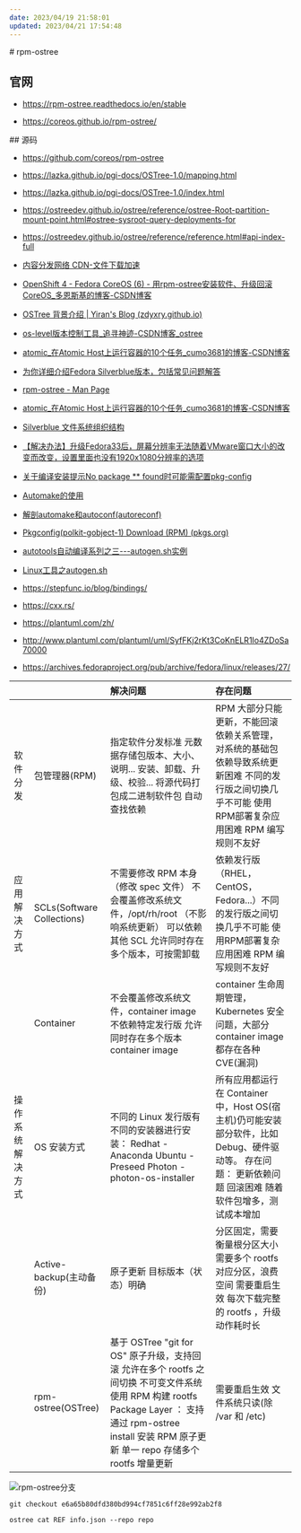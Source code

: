 ```yaml
---
date: 2023/04/19 21:58:01
updated: 2023/04/21 17:54:48
---
```


# rpm-ostree

## 官网

- <https://rpm-ostree.readthedocs.io/en/stable>

- <https://coreos.github.io/rpm-ostree/>

## 源码

- <https://github.com/coreos/rpm-ostree>

- <https://lazka.github.io/pgi-docs/OSTree-1.0/mapping.html>

- <https://lazka.github.io/pgi-docs/OSTree-1.0/index.html>

- <https://ostreedev.github.io/ostree/reference/ostree-Root-partition-mount-point.html#ostree-sysroot-query-deployments-for>

- <https://ostreedev.github.io/ostree/reference/reference.html#api-index-full>

- [内容分发网络 CDN-文件下载加速](https://support.huaweicloud.com/productdesc-cdn/cdn_01_0067.html)

- [OpenShift 4 - Fedora CoreOS (6) - 用rpm-ostree安装软件、升级回滚CoreOS_多恩斯基的博客-CSDN博客](https://blog.csdn.net/weixin_43902588/article/details/108998894)
 
- [OSTree 背景介绍 | Yiran's Blog (zdyxry.github.io)](https://zdyxry.github.io/2021/05/22/OSTree-%E8%83%8C%E6%99%AF%E4%BB%8B%E7%BB%8D/)

- [os-level版本控制工具_追寻神迹-CSDN博客_ostree](https://blog.csdn.net/halcyonbaby/article/details/43500231)

- [atomic_在Atomic Host上运行容器的10个任务_cumo3681的博客-CSDN博客](https://blog.csdn.net/cumo3681/article/details/107416567)

- [为你详细介绍Fedora Silverblue版本，包括常见问题解答](https://www.ywnz.com/linuxxw/5534.html)

- [rpm-ostree - Man Page](https://www.mankier.com/1/rpm-ostree)

- [atomic_在Atomic Host上运行容器的10个任务_cumo3681的博客-CSDN博客](https://blog.csdn.net/cumo3681/article/details/107416567)

- [Silverblue 文件系统组织结构](https://docs.fedoraproject.org/zh_Hans/fedora-silverblue/technical-information/)
 
- [【解决办法】升级Fedora33后，屏幕分辨率无法随着VMware窗口大小的改变而改变，设置里面也没有1920x1080分辨率的选项](https://blog.csdn.net/ZLK1214/article/details/113727039)

- [关于编译安装提示No package ** found时可能需配置pkg-config](https://blog.csdn.net/lsg9012/article/details/106117895)

- [Automake的使用](https://www.jianshu.com/p/17e777868d6b)

- [解剖automake和autoconf(autoreconf)](https://www.jianshu.com/p/3f69197f9055)

- [Pkgconfig(polkit-gobject-1) Download (RPM) (pkgs.org)](https://pkgs.org/download/pkgconfig(polkit-gobject-1))

- [autotools自动编译系列之三---autogen.sh实例](https://blog.csdn.net/kongshuai19900505/article/details/79104442)

- [Linux工具之autogen.sh](https://blog.csdn.net/asbhunan129/article/details/88109632)

- <https://stepfunc.io/blog/bindings/>

- <https://cxx.rs/>

- <https://plantuml.com/zh/>

- <http://www.plantuml.com/plantuml/uml/SyfFKj2rKt3CoKnELR1Io4ZDoSa70000>

- <https://archives.fedoraproject.org/pub/archive/fedora/linux/releases/27/>

|          |                            | 解决问题                                                                                                                                                     | 存在问题                                                                                        |
| :------- | :------------------------- | :------------------------------------------------------------------------------------------------------------------------------------------------------- | :------------------------------------------------------------------------------------------ |
| 软件分发     | 包管理器(RPM)                  | 指定软件分发标准 元数据存储包版本、大小、说明... 安装、卸载、升级、校验... 将源代码打包成二进制软件包 自动查找依赖                                                                                           | RPM 大部分只能更新，不能回滚 依赖关系管理，对系统的基础包依赖导致系统更新困难 不同的发行版之间切换几乎不可能 使用RPM部署复杂应用困难 RPM 编写规则不友好         |
| 应用解决方式   | SCLs(Software Collections) | 不需要修改 RPM 本身（修改 spec 文件） 不会覆盖修改系统文件，/opt/rh/root （不影响系统更新） 可以依赖其他 SCL 允许同时存在多个版本，可按需卸载                                                                   | 依赖发行版（RHEL，CentOS，Fedora...）不同的发行版之间切换几乎不可能 使用RPM部署复杂应用困难 RPM 编写规则不友好                       |
|          | Container                  | 不会覆盖修改系统文件，container image 不依赖特定发行版 允许同时存在多个版本 container image                                                                                           | container 生命周期管理， Kubernetes 安全问题，大部分 container image 都存在各种 CVE(漏洞)                         |
| 操作系统解决方式 | OS 安装方式                    | 不同的 Linux 发行版有不同的安装器进行安装： Redhat - Anaconda Ubuntu - Preseed Photon - photon-os-installer                                                                | 所有应用都运行在 Container 中，Host OS(宿主机)仍可能安装部分软件，比如 Debug、硬件驱动等。 存在问题： 更新依赖问题 回滚困难 随着软件包增多，测试成本增加 |
|          | Active-backup(主动备份)        | 原子更新 目标版本（状态）明确                                                                                                                                          | 分区固定，需要衡量根分区大小 需要多个 rootfs 对应分区，浪费空间 需要重启生效 每次下载完整的 rootfs ，升级动作耗时长                         |
|          | rpm-ostree(OSTree)         | 基于 OSTree "git for OS" 原子升级，支持回滚 允许在多个 rootfs 之间切换 不可变文件系统 使用 RPM 构建 rootfs Package Layer ： 支持通过 rpm-ostree install 安装 RPM 原子更新 单一 repo 存储多个 rootfs 增量更新 | 需要重启生效 文件系统只读(除 /var 和 /etc)                                                                |

![rpm-ostree分支](https://cdn.jsdelivr.net/gh/realwujing/picture-bed/20230419214153.png)

```text
git checkout e6a65b80dfd380bd994cf7851c6ff28e992ab2f8

ostree cat REF info.json --repo repo
```
